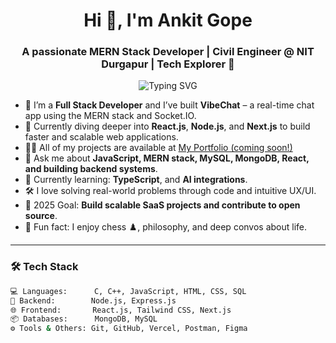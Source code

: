 <h1 align="center">Hi 👋, I'm Ankit Gope</h1>
<h3 align="center">A passionate MERN Stack Developer | Civil Engineer @ NIT Durgapur | Tech Explorer 🚀</h3>

<p align="center">
  <img src="https://readme-typing-svg.herokuapp.com?font=Fira+Code&size=22&pause=1000&center=true&width=520&lines=Always+learning+something+new...;Love+to+code+and+create+cool+stuff!;Let's+build+something+great+together!+💻" alt="Typing SVG" />
</p>

- 🔭 I’m a **Full Stack Developer** and I’ve built **VibeChat** – a real-time chat app using the MERN stack and Socket.IO.
- 🌱 Currently diving deeper into **React.js**, **Node.js**, and **Next.js** to build faster and scalable web applications.
- 👨‍💻 All of my projects are available at [My Portfolio (coming soon!)](https://github.com/ankit-gope)
- 💬 Ask me about **JavaScript, MERN stack, MySQL, MongoDB, React, and building backend systems**.
- 🧠 Currently learning: **TypeScript**, and **AI integrations**.
- 🛠️ I love solving real-world problems through code and intuitive UX/UI.
- 🎯 2025 Goal: **Build scalable SaaS projects and contribute to open source**.
- 🧩 Fun fact: I enjoy chess ♟️, philosophy, and deep convos about life.

---

### 🛠️ Tech Stack
```bash
💻 Languages:      C, C++, JavaScript, HTML, CSS, SQL  
🧠 Backend:        Node.js, Express.js  
🌐 Frontend:       React.js, Tailwind CSS, Next.js  
📦 Databases:      MongoDB, MySQL  
⚙️ Tools & Others: Git, GitHub, Vercel, Postman, Figma
```



